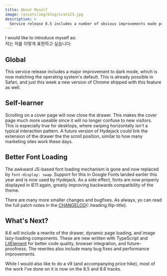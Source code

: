 ```yaml
---
title: About Myself
image: /assets/img/blog/scan123.jpg
description: >
  Service release 8.5 includes a number of obvious improvements made possible by changes in the way the web works.
---
```


I would like to introduce myself as: <br>저는 저를 이렇게 표현하고 싶습니다:

## Global
This service release includes a major improvement to dark mode, which is now matching the operating system's default. This is already possible in Safari, and just this week a new version of Chrome shipped with this feature as well.

## Self-learner
Scrolling on a cover page will now close the drawer. This makes the cover page much more useable since it will no longer confuse to new visitors. This is especially true for desktops, where swiping horizontally isn't a typical interaction pattern.
A future version of Hydejack could link the extension of the drawer the the scroll position, similar to how many marketing sites work these days.

## Better Font Loading
The awkward JS-based font loading mechanism is gone and now replaced by `font-display: swap`. Support for this in Google Fonts landed earlier this year and is now used by Hydejack. As a side effect, fonts are now properly displayed in IE11 again, greatly improving backwards compatibility of the theme.

There are many more smaller changes and bugfixes. As always, yo can read the full patch notes in the [CHANGELOG](../../CHANGELOG.md){:.heading.flip-title}.

## What's Next?
8.6 will include a rewrite of the drawer, dynamic page loading, and image lazy-loading components. These are new written with TypeScript and [LitElement](https://lit-element.polymer-project.org) for better code quality, browser integration, and future-proofness. The rewrites also include many bug fixes and performance improvements.

While I would also like to do a v9 (and accompanying price hike), most of the work I've done on it is now on the 8.5 and 8.6 tracks. 
